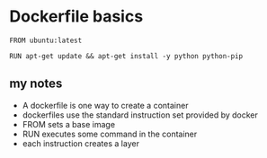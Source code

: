 # Dockerfile basics
```
FROM ubuntu:latest

RUN apt-get update && apt-get install -y python python-pip

```


## my notes
 - A dockerfile is one way to create a container
 - dockerfiles use the standard instruction set provided by docker
 - FROM sets a base image
 - RUN executes some command in the container
 - each instruction creates a layer
